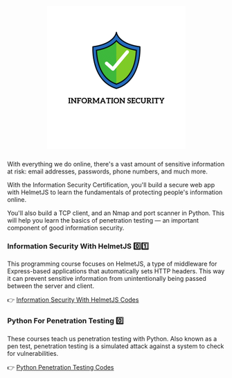 <h1 align="center">
<img src="Images/info-security.png" width="320"/>
</h1>

<p text-lign="center"> With everything we do online, there's a vast amount of sensitive information at risk: email addresses, passwords, phone numbers, and much more.

With the Information Security Certification, you'll build a secure web app with HelmetJS to learn the fundamentals of protecting people's information online.

You'll also build a TCP client, and an Nmap and port scanner in Python. This will help you learn the basics of penetration testing — an important component of good information security. </p>

### Information Security With HelmetJS 0️⃣1️⃣

This programming course focuses on HelmetJS, a type of middleware for Express-based applications that automatically sets HTTP headers. This way it can prevent sensitive information from unintentionally being passed between the server and client.

👉 [Information Security With HelmetJS Codes](01_Information-Security-with-HelmetJS)


### Python For Penetration Testing 0️⃣

These courses teach us penetration testing with Python. Also known as a pen test, penetration testing is a simulated attack against a system to check for vulnerabilities.

👉 [Python Penetration Testing Codes](02_Python-for-Penetration-Pesting)
